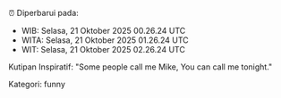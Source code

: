 ⏰ Diperbarui pada:
- WIB: Selasa, 21 Oktober 2025 00.26.24 UTC
- WITA: Selasa, 21 Oktober 2025 01.26.24 UTC
- WIT: Selasa, 21 Oktober 2025 02.26.24 UTC

Kutipan Inspiratif:
"Some people call me Mike, You can call me tonight."


Kategori: funny

